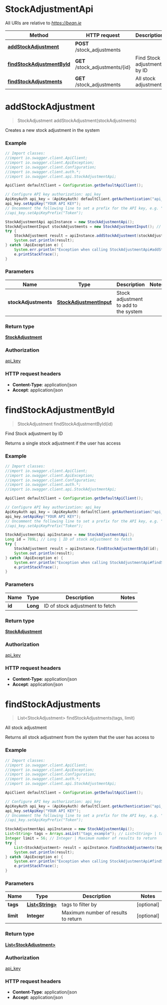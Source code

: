 # StockAdjustmentApi

All URIs are relative to *https://bean.ie*

Method | HTTP request | Description
------------- | ------------- | -------------
[**addStockAdjustment**](StockAdjustmentApi.md#addStockAdjustment) | **POST** /stock_adjustments | 
[**findStockAdjustmentById**](StockAdjustmentApi.md#findStockAdjustmentById) | **GET** /stock_adjustments/{id} | Find Stock adjustment by ID
[**findStockAdjustments**](StockAdjustmentApi.md#findStockAdjustments) | **GET** /stock_adjustments | All stock adjustment


<a name="addStockAdjustment"></a>
# **addStockAdjustment**
> StockAdjustment addStockAdjustment(stockAdjustments)



Creates a new stock adjustment in the system

### Example
```java
// Import classes:
//import io.swagger.client.ApiClient;
//import io.swagger.client.ApiException;
//import io.swagger.client.Configuration;
//import io.swagger.client.auth.*;
//import io.swagger.client.api.StockAdjustmentApi;

ApiClient defaultClient = Configuration.getDefaultApiClient();

// Configure API key authorization: api_key
ApiKeyAuth api_key = (ApiKeyAuth) defaultClient.getAuthentication("api_key");
api_key.setApiKey("YOUR API KEY");
// Uncomment the following line to set a prefix for the API key, e.g. "Token" (defaults to null)
//api_key.setApiKeyPrefix("Token");

StockAdjustmentApi apiInstance = new StockAdjustmentApi();
StockAdjustmentInput stockAdjustments = new StockAdjustmentInput(); // StockAdjustmentInput | Stock adjustment to add to the system
try {
    StockAdjustment result = apiInstance.addStockAdjustment(stockAdjustments);
    System.out.println(result);
} catch (ApiException e) {
    System.err.println("Exception when calling StockAdjustmentApi#addStockAdjustment");
    e.printStackTrace();
}
```

### Parameters

Name | Type | Description  | Notes
------------- | ------------- | ------------- | -------------
 **stockAdjustments** | [**StockAdjustmentInput**](StockAdjustmentInput.md)| Stock adjustment to add to the system |

### Return type

[**StockAdjustment**](StockAdjustment.md)

### Authorization

[api_key](../README.md#api_key)

### HTTP request headers

 - **Content-Type**: application/json
 - **Accept**: application/json

<a name="findStockAdjustmentById"></a>
# **findStockAdjustmentById**
> StockAdjustment findStockAdjustmentById(id)

Find Stock adjustment by ID

Returns a single stock adjustment if the user has access

### Example
```java
// Import classes:
//import io.swagger.client.ApiClient;
//import io.swagger.client.ApiException;
//import io.swagger.client.Configuration;
//import io.swagger.client.auth.*;
//import io.swagger.client.api.StockAdjustmentApi;

ApiClient defaultClient = Configuration.getDefaultApiClient();

// Configure API key authorization: api_key
ApiKeyAuth api_key = (ApiKeyAuth) defaultClient.getAuthentication("api_key");
api_key.setApiKey("YOUR API KEY");
// Uncomment the following line to set a prefix for the API key, e.g. "Token" (defaults to null)
//api_key.setApiKeyPrefix("Token");

StockAdjustmentApi apiInstance = new StockAdjustmentApi();
Long id = 789L; // Long | ID of stock adjustment to fetch
try {
    StockAdjustment result = apiInstance.findStockAdjustmentById(id);
    System.out.println(result);
} catch (ApiException e) {
    System.err.println("Exception when calling StockAdjustmentApi#findStockAdjustmentById");
    e.printStackTrace();
}
```

### Parameters

Name | Type | Description  | Notes
------------- | ------------- | ------------- | -------------
 **id** | **Long**| ID of stock adjustment to fetch |

### Return type

[**StockAdjustment**](StockAdjustment.md)

### Authorization

[api_key](../README.md#api_key)

### HTTP request headers

 - **Content-Type**: application/json
 - **Accept**: application/json

<a name="findStockAdjustments"></a>
# **findStockAdjustments**
> List&lt;StockAdjustment&gt; findStockAdjustments(tags, limit)

All stock adjustment

Returns all stock adjustment from the system that the user has access to

### Example
```java
// Import classes:
//import io.swagger.client.ApiClient;
//import io.swagger.client.ApiException;
//import io.swagger.client.Configuration;
//import io.swagger.client.auth.*;
//import io.swagger.client.api.StockAdjustmentApi;

ApiClient defaultClient = Configuration.getDefaultApiClient();

// Configure API key authorization: api_key
ApiKeyAuth api_key = (ApiKeyAuth) defaultClient.getAuthentication("api_key");
api_key.setApiKey("YOUR API KEY");
// Uncomment the following line to set a prefix for the API key, e.g. "Token" (defaults to null)
//api_key.setApiKeyPrefix("Token");

StockAdjustmentApi apiInstance = new StockAdjustmentApi();
List<String> tags = Arrays.asList("tags_example"); // List<String> | tags to filter by
Integer limit = 56; // Integer | Maximum number of results to return
try {
    List<StockAdjustment> result = apiInstance.findStockAdjustments(tags, limit);
    System.out.println(result);
} catch (ApiException e) {
    System.err.println("Exception when calling StockAdjustmentApi#findStockAdjustments");
    e.printStackTrace();
}
```

### Parameters

Name | Type | Description  | Notes
------------- | ------------- | ------------- | -------------
 **tags** | [**List&lt;String&gt;**](String.md)| tags to filter by | [optional]
 **limit** | **Integer**| Maximum number of results to return | [optional]

### Return type

[**List&lt;StockAdjustment&gt;**](StockAdjustment.md)

### Authorization

[api_key](../README.md#api_key)

### HTTP request headers

 - **Content-Type**: application/json
 - **Accept**: application/json

